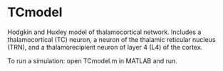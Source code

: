 # TCmodel
Hodgkin and Huxley model of thalamocortical network. Includes a thalamocortical (TC) neuron, a neuron of the thalamic reticular nucleus (TRN), and a thalamorecipient neuron of layer 4 (L4) of the cortex.

To run a simulation: open TCmodel.m in MATLAB and run. 
